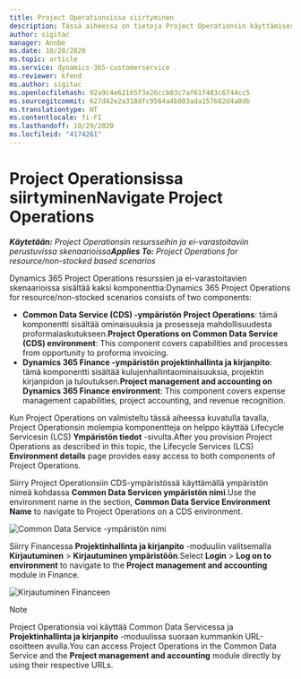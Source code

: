```yaml
---
title: Project Operationsissa siirtyminen
description: Tässä aiheessa on tietoja Project Operationsin käyttämisestä Lifecycle Servicesessa.
author: sigitac
manager: Annbe
ms.date: 10/28/2020
ms.topic: article
ms.service: dynamics-365-customerservice
ms.reviewer: kfend
ms.author: sigitac
ms.openlocfilehash: 92a9c4e62165f3e26ccb03c7af61f483c6744cc5
ms.sourcegitcommit: 627d42e2a318dfc9564a4b803ada157682d4a0db
ms.translationtype: HT
ms.contentlocale: fi-FI
ms.lasthandoff: 10/29/2020
ms.locfileid: "4174261"
---
```

# <a name="navigate-project-operations"></a><span data-ttu-id="1a0e2-103">Project Operationsissa siirtyminen</span><span class="sxs-lookup"><span data-stu-id="1a0e2-103">Navigate Project Operations</span></span>

<span data-ttu-id="1a0e2-104">_**Käytetään:** Project Operationsin resursseihin ja ei-varastoitaviin perustuvissa skenaarioissa_</span><span class="sxs-lookup"><span data-stu-id="1a0e2-104">_**Applies To:** Project Operations for resource/non-stocked based scenarios_</span></span>

<span data-ttu-id="1a0e2-105">Dynamics 365 Project Operations resurssien ja ei-varastoitavien skenaarioissa sisältää kaksi komponenttia:</span><span class="sxs-lookup"><span data-stu-id="1a0e2-105">Dynamics 365 Project Operations for resource/non-stocked scenarios consists of two components:</span></span> 

 - <span data-ttu-id="1a0e2-106">**Common Data Service (CDS) -ympäristön Project Operations**: tämä komponentti sisältää ominaisuuksia ja prosesseja mahdollisuudesta proformalaskutukseen.</span><span class="sxs-lookup"><span data-stu-id="1a0e2-106">**Project Operations on Common Data Service (CDS) environment**: This component covers capabilities and processes from opportunity to proforma invoicing.</span></span> 
 - <span data-ttu-id="1a0e2-107">**Dynamics 365 Finance -ympäristön projektinhallinta ja kirjanpito**: tämä komponentti sisältää kulujenhallintaominaisuuksia, projektin kirjanpidon ja tuloutuksen.</span><span class="sxs-lookup"><span data-stu-id="1a0e2-107">**Project management and accounting on Dynamics 365 Finance environment**: This component covers expense management capabilities, project accounting, and revenue recognition.</span></span> 

<span data-ttu-id="1a0e2-108">Kun Project Operations on valmisteltu tässä aiheessa kuvatulla tavalla, Project Operationsin molempia komponentteja on helppo käyttää Lifecycle Servicesin (LCS) **Ympäristön tiedot** -sivulta.</span><span class="sxs-lookup"><span data-stu-id="1a0e2-108">After you provision Project Operations as described in this topic, the Lifecycle Services (LCS) **Environment details** page provides easy access to both components of Project Operations.</span></span>  

<span data-ttu-id="1a0e2-109">Siirry Project Operationsiin CDS-ympäristössä käyttämällä ympäristön nimeä kohdassa **Common Data Servicen ympäristön nimi**.</span><span class="sxs-lookup"><span data-stu-id="1a0e2-109">Use the environment name in the section, **Common Data Service Environment Name** to navigate to Project Operations on a CDS environment.</span></span> 

  ![Common Data Service -ympäristön nimi](./media/environment-name.PNG)

<span data-ttu-id="1a0e2-111">Siirry Financessa **Projektinhallinta ja kirjanpito** -moduuliin valitsemalla **Kirjautuminen** > **Kirjautuminen ympäristöön**.</span><span class="sxs-lookup"><span data-stu-id="1a0e2-111">Select **Login** > **Log on to environment** to navigate to the **Project management and accounting** module in Finance.</span></span>  

   ![Kirjautuminen Financeen](./media/environment-login.PNG)

> [!NOTE]
> <span data-ttu-id="1a0e2-113">Project Operationsia voi käyttää Common Data Servicessa ja **Projektinhallinta ja kirjanpito** -moduulissa suoraan kummankin URL-osoitteen avulla.</span><span class="sxs-lookup"><span data-stu-id="1a0e2-113">You can access Project Operations in the Common Data Service and the **Project management and accounting** module directly by using their respective URLs.</span></span> 
